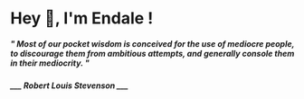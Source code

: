 <h1 title="head"> Hey 👋, I'm Endale !</h1>

**<h5><i>" Most of our pocket wisdom is conceived for the use of mediocre people, to discourage them from ambitious attempts, and generally console them in their mediocrity. "</i></h5>**

*<b>___ Robert Louis Stevenson ___</b>*
